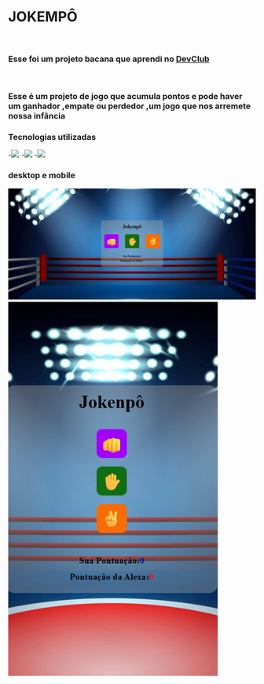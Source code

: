 <h1>JOKEMPÔ</h1>
<br>
<h3>Esse foi um projeto bacana que aprendi no <a href= "https//rodolfomori.com.br/devclub">DevClub</a></h2>
<br>
<h3>Esse é um projeto de jogo que acumula pontos e pode haver um ganhador ,empate ou perdedor ,um jogo que nos arremete nossa infância </h2>
<h3>Tecnologias utilizadas</h2>
-<img src="https://img.shields.io/badge/HTML5-E34F26?style=for-the-badge&logo=html5&logoColor=white"/>
-<img src="https://img.shields.io/badge/CSS3-1572B6?style=for-the-badge&logo=css3&logoColor=white"/>
-<img src="https://img.shields.io/badge/JavaScript-323330?style=for-the-badge&logo=javascript&logoColor=F7DF1E"/>
<h3>desktop e mobile</h3>
<img src="https://github.com/Verneloira/Jokemp-/blob/main/assets/desktop%20jokenpo2.png"/>
<br>
<img src="https://github.com/Verneloira/Jokemp-/blob/main/assets/mobile%20jokenpo2.png"/>

